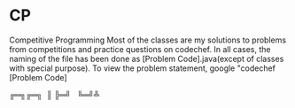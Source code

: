 # CP
Competitive Programming
Most of the classes are my solutions to problems from competitions and practice questions on codechef.
In all cases, the naming of the file has been done as [Problem Code].java(except of classes with special purpose).
To view the problem statement, google "codechef [Problem Code]

╔═╗╔═╗&nbsp;
║  ╠═╝ &nbsp;
╚═╝╩  &nbsp;
                

